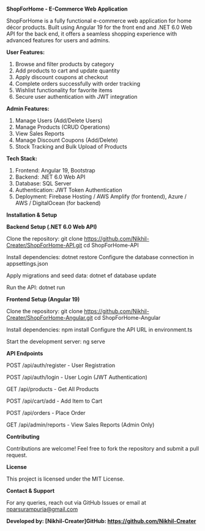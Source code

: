 **ShopForHome - E-Commerce Web Application**

ShopForHome is a fully functional e-commerce web application for home décor products. Built using Angular 19 for the front end and .NET 6.0 Web API for the back end, it offers a seamless shopping experience with advanced features for users and admins.

**User Features:**
1) Browse and filter products by category
2) Add products to cart and update quantity
3) Apply discount coupons at checkout
4) Complete orders successfully with order tracking
5) Wishlist functionality for favorite items
6) Secure user authentication with JWT integration

**Admin Features:**
1) Manage Users (Add/Delete Users)
2) Manage Products (CRUD Operations)
3) View Sales Reports
4) Manage Discount Coupons (Add/Delete)
5) Stock Tracking and Bulk Upload of Products

**Tech Stack:**
1) Frontend: Angular 19, Bootstrap
2) Backend: .NET 6.0 Web API
3) Database: SQL Server
4) Authentication: JWT Token Authentication
5) Deployment: Firebase Hosting / AWS Amplify (for frontend), Azure / AWS / DigitalOcean (for backend)

   

**Installation & Setup**

**Backend Setup (.NET 6.0 Web API)**
   
Clone the repository:
git clone https://github.com/Nikhil-Creater/ShopForHome-API.git
cd ShopForHome-API

Install dependencies:
dotnet restore
Configure the database connection in appsettings.json

Apply migrations and seed data:
dotnet ef database update

Run the API:
dotnet run

**Frontend Setup (Angular 19)**

Clone the repository:
git clone https://github.com/Nikhil-Creater/ShopForHome-Angular.git
cd ShopForHome-Angular

Install dependencies:
npm install
Configure the API URL in environment.ts

Start the development server:
ng serve

**API Endpoints**

POST /api/auth/register - User Registration

POST /api/auth/login - User Login (JWT Authentication)

GET /api/products - Get All Products

POST /api/cart/add - Add Item to Cart

POST /api/orders - Place Order

GET /api/admin/reports - View Sales Reports (Admin Only)

**Contributing**

Contributions are welcome! Feel free to fork the repository and submit a pull request.

**License**

This project is licensed under the MIT License.

**Contact & Support**

For any queries, reach out via GitHub Issues or email at nparsurampuria@gmail.com

**Developed by: [Nikhil-Creater]GitHub: https://github.com/Nikhil-Creater**
